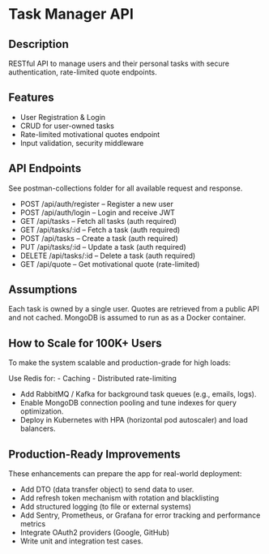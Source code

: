 # Task Manager API

## Description

RESTful API to manage users and their personal tasks with secure authentication, rate-limited quote endpoints.

## Features
- User Registration & Login
- CRUD for user-owned tasks
- Rate-limited motivational quotes endpoint
- Input validation, security middleware

## API Endpoints
See postman-collections folder for all available request and response.

- POST /api/auth/register – Register a new user
- POST /api/auth/login – Login and receive JWT
- GET /api/tasks – Fetch all tasks (auth required)
- GET /api/tasks/:id – Fetch a task (auth required)
- POST /api/tasks – Create a task (auth required)
- PUT /api/tasks/:id – Update a task (auth required)
- DELETE /api/tasks/:id – Delete a task (auth required)
- GET /api/quote – Get motivational quote (rate-limited)

## Assumptions
Each task is owned by a single user.
Quotes are retrieved from a public API and not cached.
MongoDB is assumed to run as as a Docker container.

## How to Scale for 100K+ Users
To make the system scalable and production-grade for high loads:

Use Redis for:
    - Caching
    - Distributed rate-limiting
- Add RabbitMQ / Kafka for background task queues (e.g., emails, logs).
- Enable MongoDB connection pooling and tune indexes for query optimization.
- Deploy in Kubernetes with HPA (horizontal pod autoscaler) and load balancers.

## Production-Ready Improvements
These enhancements can prepare the app for real-world deployment:

- Add DTO (data transfer object) to send data to user.
- Add refresh token mechanism with rotation and blacklisting
- Add structured logging (to file or external systems)
- Add Sentry, Prometheus, or Grafana for error tracking and performance metrics
- Integrate OAuth2 providers (Google, GitHub)
- Write unit and integration test cases.

